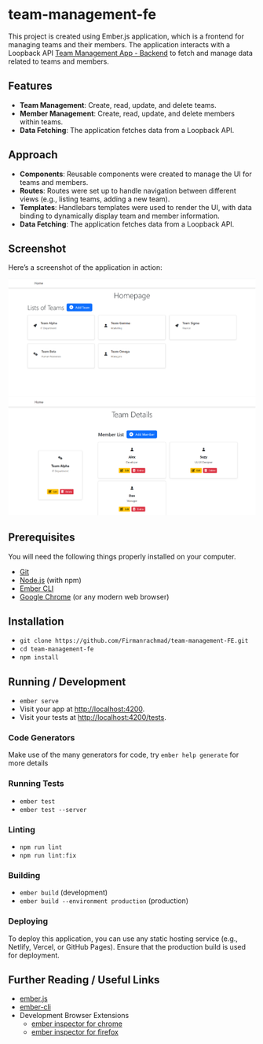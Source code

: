 # team-management-fe

This project is created using Ember.js application, which is a frontend for managing teams and their members. The application interacts with a Loopback API [Team Management App - Backend](https://github.com/Firmanrachmad/team-management-BE) to fetch and manage data related to teams and members.

## Features

- **Team Management**: Create, read, update, and delete teams.
- **Member Management**: Create, read, update, and delete members within teams.
- **Data Fetching**: The application fetches data from a Loopback API.


## Approach

* **Components**: Reusable components were created to manage the UI for teams and members.
* **Routes**: Routes were set up to handle navigation between different views (e.g., listing teams, adding a new team).
* **Templates**: Handlebars templates were used to render the UI, with data binding to dynamically display team and member information.
* **Data Fetching**: The application fetches data from a Loopback API.

## Screenshot

Here’s a screenshot of the application in action:

![Team Management App Screenshot](./images/Screenshot_1.png)
![Team Management App - Team Details Screenshot](./images/Screenshot_2.png)

## Prerequisites

You will need the following things properly installed on your computer.

* [Git](https://git-scm.com/)
* [Node.js](https://nodejs.org/) (with npm)
* [Ember CLI](https://ember-cli.com/)
* [Google Chrome](https://google.com/chrome/) (or any modern web browser)

## Installation

* `git clone https://github.com/Firmanrachmad/team-management-FE.git`
* `cd team-management-fe`
* `npm install`

## Running / Development

* `ember serve`
* Visit your app at [http://localhost:4200](http://localhost:4200).
* Visit your tests at [http://localhost:4200/tests](http://localhost:4200/tests).

### Code Generators

Make use of the many generators for code, try `ember help generate` for more details

### Running Tests

* `ember test`
* `ember test --server`

### Linting

* `npm run lint`
* `npm run lint:fix`

### Building

* `ember build` (development)
* `ember build --environment production` (production)

### Deploying

To deploy this application, you can use any static hosting service (e.g., Netlify, Vercel, or GitHub Pages). Ensure that the production build is used for deployment.

## Further Reading / Useful Links

* [ember.js](https://emberjs.com/)
* [ember-cli](https://ember-cli.com/)
* Development Browser Extensions
  * [ember inspector for chrome](https://chrome.google.com/webstore/detail/ember-inspector/bmdblncegkenkacieihfhpjfppoconhi)
  * [ember inspector for firefox](https://addons.mozilla.org/en-US/firefox/addon/ember-inspector/)

